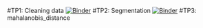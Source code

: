 #TP1: Cleaning data
[![Binder](https://mybinder.org/badge_logo.svg)](https://mybinder.org/v2/gh/souhahd/DATA-MINING/main?labpath=TP1_CLEANING_DATA.ipynb)
#TP2: Segmentation
[![Binder](https://mybinder.org/badge_logo.svg)](https://mybinder.org/v2/gh/souhahd/DATA-MINING/main?labpath=TP_Seg.ipynb)
#TP3: mahalanobis_distance
